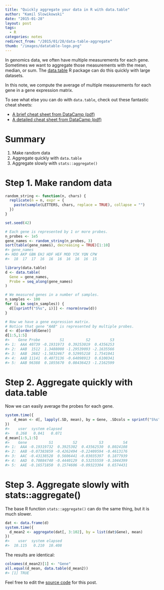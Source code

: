```yaml
---
title: "Quickly aggregate your data in R with data.table"
author: "Kamil Slowikowski"
date: "2015-01-28"
layout: post
tags:
  - R
categories: notes
redirect_from: "/2015/01/28/data-table-aggregate"
thumb: "/images/datatable-logo.png"
---
```




In genomics data, we often have multiple measurements for each gene.
Sometimes we want to aggregate those measurements with the mean, median, or
sum. The [data.table] R package can do this quickly with large datasets.

In this note, we compute the average of multiple measurements for each gene in
a gene expression matrix.

<!--more-->

[data.table]: http://cran.r-project.org/web/packages/data.table/
[aggregate]: http://www.inside-r.org/r-doc/stats/aggregate

To see what else you can do with `data.table`, check out these
fantastic cheat sheets:

- [A brief cheat sheet from DataCamp (pdf)][brief]
- [A detailed cheat sheet from DataCamp (pdf)][detailed]

[brief]: https://s3.amazonaws.com/assets.datacamp.com/blog_assets/datatable_Cheat_Sheet_R.pdf
[detailed]: https://s3.amazonaws.com/assets.datacamp.com/img/blog/data+table+cheat+sheet.pdf

# Summary

1. Make random data
2. Aggregate quickly with `data.table`
3. Aggregate slowly with `stats::aggregate()`

# Step 1. Make random data


```r
random_string <- function(n, chars) {
  replicate(n = n, expr = {
    paste(sample(LETTERS, chars, replace = TRUE), collapse = "")
  })
}

set.seed(42)

# Each gene is represented by 1 or more probes.
n_probes <- 1e5
gene_names <- random_string(n_probes, 3)
sort(table(gene_names), decreasing = TRUE)[1:10]
#> gene_names
#> HDO AKP GBN EHJ HDF HEF MOD YIK YQN CPW 
#>  18  17  17  16  16  16  16  16  16  15

library(data.table)
d <- data.table(
  Gene = gene_names,
  Probe = seq_along(gene_names)
)

# We measured genes in a number of samples.
n_samples <- 100
for (i in seq(n_samples)) {
  d[[sprintf("S%s", i)]] <- rnorm(nrow(d))
}

# Now we have a gene expression matrix.
# Notice that gene "AAB" is represented by multiple probes.
d <- d[order(d$Gene)]
d[1:5,1:5]
#>    Gene Probe         S1          S2         S3
#> 1:  AAA 40739 -0.1931973  0.39253019  0.4356253
#> 2:  AAB  1512  1.3488008 -1.29539093 -2.1635566
#> 3:  AAB  2682 -1.5832467  0.52995218  1.7541041
#> 4:  AAB 11141  0.4073136 -0.64098913  0.6100341
#> 5:  AAB 96388  0.1055670  0.08436423 -1.2162599
```

# Step 2. Aggregate quickly with data.table

Now we can easily average the probes for each gene.


```r
system.time({
    d_mean <- d[, lapply(.SD, mean), by = Gene, .SDcols = sprintf("S%s", 1:100)]
})
#>    user  system elapsed 
#>   0.268   0.041   0.071
d_mean[1:5,1:5]
#>    Gene          S1         S2          S3         S4
#> 1:  AAA -0.19319732  0.3925302  0.43562530  0.8024108
#> 2:  AAB -0.07383859 -0.4262494 -0.22409594 -0.4613176
#> 3:  AAC -0.43138528  0.5606441 -0.03035397  0.1877939
#> 4:  AAD  0.70884740 -0.4440129  0.53255559 -0.1044399
#> 5:  AAE -0.16571850  0.1574606 -0.09323304  0.6574431
```

# Step 3. Aggregate slowly with stats::aggregate()

The base R function `stats::aggregate()` can do the same thing, but it is
much slower.
 

```r
dat <- data.frame(d)
system.time({
  d_mean2 <- aggregate(dat[, 3:102], by = list(dat$Gene), mean)
})
#>    user  system elapsed 
#>  10.115   0.210  10.408
```

The results are identical:


```r
colnames(d_mean2)[1] <- "Gene"
all.equal(d_mean, data.table(d_mean2))
#> [1] TRUE
```

Feel free to edit the [source code] for this post.

[source code]: https://github.com/slowkow/slowkow.com/blob/master/_rmd/2015-01-28-data-table-aggregate.R
